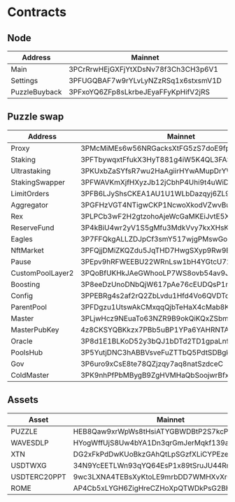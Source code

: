# Contracts

## Node

| Address       | Mainnet                             | Testnet                             |
|---------------|-------------------------------------|-------------------------------------|
| Main          | 3PCrRrwHEjGXFjYtXDsNv78f3Ch3CH3p6V1 | 3N7XWpdx1UJKZp5stTtFMXPEygyfZ7j4PyC |
| Settings      | 3PFUGQBAF7w9rYLvLyNZzRSq1x6stxsmV1D | 3N2jcP6cAcDJoVpfsQ5tVDTQrNgJcVUjj4v |
| PuzzleBuyback | 3PFxoYQ6ZFp8sLkrbeJEyaFFyKpHifV2jRS | 3MyUDpTMG43mkmScfDKgG9gep4reUboH9YF |

## Puzzle swap

| Address          | Mainnet                                      | Testnet                                      |
|------------------|----------------------------------------------|----------------------------------------------|
| Proxy            | 3PMcMiMEs6w56NRGacksXtFG5zS7doE9fpL          | 3MsKa5ioAghidW3CFYWTuZea59jbUzshTzW          |
| Staking          | 3PFTbywqxtFfukX3HyT881g4iW5K4QL3FAS          | 3Mu7VHAWmzFuC8CC1jL66egwWdzMmU3GMdN          |
| Ultrastaking     | 3PKUxbZaSYfsR7wu2HaAgiirHYwAMupDrYW          | 3MpQMfcqygL5TqY51peDk3tD4YC35ZtLHDR          |
| StakingSwapper   | 3PFWAVKmXjfHXyzJb12jCbhP4Uhi9t4uWiD          | 3N44cXXhd7Xk7hr7JkLa3mTStLQnFpUfKgC          |
| LimitOrders      | 3PFB6LJyShsCKEA1AU1U1WLbDazqyj6ZL9b          | 3N9NdTfCqNnpZ3ZPxGdvSc2tSXM4kfFRoYf          |
| Aggregator       | 3PGFHzVGT4NTigwCKP1NcwoXkodVZwvBuuU          | 3MyJM8hLxAMYFrPzdh68QqeMdFSSWufQqw3          |
| Rex              | 3PLPCb3wF2H2gtzohoAjeWcGaMKEiJvtE5X          | 3N5xRJDevNVcgHnJ2pgKKS2DnxVmPrgzW1C          |
| ReserveFund      | 3P4kBiU4wr2yV1S5gMfu3MdkVvy7kxXHsKe          | 3MpDBbfTdfgkoi6LopgiwMK6Z7LSDBNzYMz          |
| Eagles           | 3P7FFQkgALLZDJpCf3smY517wjgPMswGoRP          | 3N9yxp4gyTCsEtPUzE7CFLnae4YwqRgwUkW          |
| NftMarket        | 3PFQjjDMiZKQZdu5JqTHD7HwgSXyp9Rw9By          | 3N7CE8qNvnNNzk1pCxFJ4S8LA4sTyWakczC          |
| Pause            | 3PEpv9hRFWEEBU22WRnLsw1bH4YGtcU728o          | 3MtiMjKiFuMZAA3NW9YZH89bYmiYUQUBezx          |
| CustomPoolLayer2 | 3PQoBfUKHkJAeGWhooLP7WS8ovb54av9Jp2          | 3Msp7W9rHyHkvvKBKU3rB44SqqcDALMbgbg          |
| Boosting         | 3P8eeDzUnoDNbQjW617pAe76cEUDQsP1m1V          | 3MozgGVnsMkNdMZ3feCTwo1GitupGCc7yZE          |
| Config           | 3PPEBRg4s2af2rQ2ZbLvdu1Hfd4Vo6QVDTo          | 3N2JpQfqth5eapbx8bHZ3eeCXGkNfcYEdyo          |
| ParentPool       | 3PFDgzu1UtswAkCMxqqQjbTeHaX4cMab8Kh          | 3MyQLTCnK3Ui4Rm2ZYASb8e7EMqwLsHhZpb          |
| Master           | 3PLjwHcz9NEuaTo63NZR9B9okQiKQxZSbmf          | 3N2EacY3tD89zCPRzSsW87ALMXUPA3oELpd          |
| MasterPubKey     | 4z8CKSYQBKkzx7PBb5uBP1YPa6YAHRNTApW1sQVHT5eU | EUFrMfKMM9ihGe6ksyYMGXAvKW81yu3AxHc8NGVQSJH4 |
| Oracle           | 3P8d1E1BLKoD52y3bQJ1bDTd2TD1gpaLn9t          | 3Mr3heaFrZeT4iMafu9ahjvXwjQ7XqeWAeR          |
| PoolsHub         | 3P5YutjDNC3hABBVsveFuZTTbQ5PdtSDBgk          | 3NAD3Ww5D8d47qzXkk9aekQNroYUUtw4jdL          |
| Gov              | 3P6uro9xCsE8te78QZjzqy7aq8natSzdceC          | 3MsAdLsHFmArSyEuYFG9xRRbsutUBovzBhn          |
| ColdMaster       | 3PK9nhPfPbMBygB9ZgHVMHaQbSoojwrBfxj          | 3N3LFeynYTFErCGXcABXenmYam1qbhbcNAH          |

## Assets

| Asset        | Mainnet                                      | Testnet                                      |
|--------------|----------------------------------------------|----------------------------------------------|
| PUZZLE       | HEB8Qaw9xrWpWs8tHsiATYGBWDBtP2S7kcPALrMu43AS | 6fQRaL3L25nGqevXT8kxwjBS28fkBErrJ69JYcj7qKgW |
| WAVESDLP     | HYogWffUjS8Uw4bYA1Dn3qrGmJerMqkf139aJcHhk8yq | mcGWqCMsSC1mw1xrQJVnH4o56o3FArJ9QoThfAudwqM  |
| XTN          | DG2xFkPdDwKUoBkzGAhQtLpSGzfXLiCYPEzeKH2Ad24p | 25FEqEjRkqK6yCkiT7Lz6SAYz7gUFCtxfCChnrVFD5AT |
| USDTWXG      | 34N9YcEETLWn93qYQ64EsP1x89tSruJU44RrEMSXXEPJ | 5Sh9KghfkZyhjwuodovDhB6PghDUGBHiAPZ4MkrPgKtX |
| USDTERC20PPT | 9wc3LXNA4TEBsXyKtoLE9mrbDD7WMHXvXrCjZvabLAsi | DK8RCKSRv6xovfYciiXgz82Apiu1tiEraH3iBSeZmAhp |
| ROME         | AP4Cb5xLYGH6ZigHreCZHoXpQTWDkPsG2BHqfDUx6taJ | CYZRD5FtNKwUU4zhn31WPEmdUXkXmGE1uLP8UZhMscHT |
